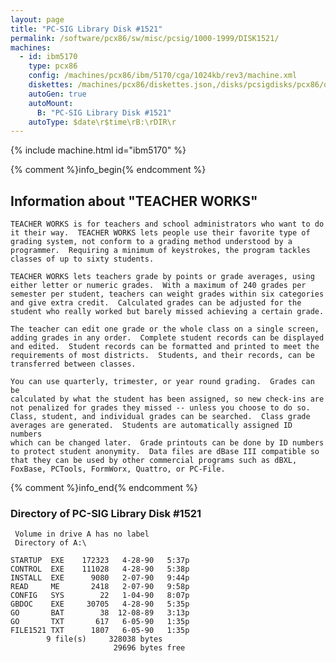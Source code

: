 ```yaml
---
layout: page
title: "PC-SIG Library Disk #1521"
permalink: /software/pcx86/sw/misc/pcsig/1000-1999/DISK1521/
machines:
  - id: ibm5170
    type: pcx86
    config: /machines/pcx86/ibm/5170/cga/1024kb/rev3/machine.xml
    diskettes: /machines/pcx86/diskettes.json,/disks/pcsigdisks/pcx86/diskettes.json
    autoGen: true
    autoMount:
      B: "PC-SIG Library Disk #1521"
    autoType: $date\r$time\rB:\rDIR\r
---
```


{% include machine.html id="ibm5170" %}

{% comment %}info_begin{% endcomment %}

## Information about "TEACHER WORKS"

    TEACHER WORKS is for teachers and school administrators who want to do
    it their way.  TEACHER WORKS lets people use their favorite type of
    grading system, not conform to a grading method understood by a
    programmer.  Requiring a minimum of keystrokes, the program tackles
    classes of up to sixty students.
    
    TEACHER WORKS lets teachers grade by points or grade averages, using
    either letter or numeric grades.  With a maximum of 240 grades per
    semester per student, teachers can weight grades within six categories
    and give extra credit.  Calculated grades can be adjusted for the
    student who really worked but barely missed achieving a certain grade.
    
    The teacher can edit one grade or the whole class on a single screen,
    adding grades in any order.  Complete student records can be displayed
    and edited.  Student records can be formatted and printed to meet the
    requirements of most districts.  Students, and their records, can be
    transferred between classes.
    
    You can use quarterly, trimester, or year round grading.  Grades can be
    calculated by what the student has been assigned, so new check-ins are
    not penalized for grades they missed -- unless you choose to do so.
    Class, student, and individual grades can be searched.  Class grade
    averages are generated.  Students are automatically assigned ID numbers
    which can be changed later.  Grade printouts can be done by ID numbers
    to protect student anonymity.  Data files are dBase III compatible so
    that they can be used by other commercial programs such as dBXL,
    FoxBase, PCTools, FormWorx, Quattro, or PC-File.
{% comment %}info_end{% endcomment %}


### Directory of PC-SIG Library Disk #1521

     Volume in drive A has no label
     Directory of A:\

    STARTUP  EXE    172323   4-28-90   5:37p
    CONTROL  EXE    111028   4-28-90   5:38p
    INSTALL  EXE      9080   2-07-90   9:44p
    READ     ME       2418   2-07-90   9:58p
    CONFIG   SYS        22   1-04-90   8:07p
    GBDOC    EXE     30705   4-28-90   5:35p
    GO       BAT        38  12-08-89   3:13p
    GO       TXT       617   6-05-90   1:35p
    FILE1521 TXT      1807   6-05-90   1:35p
            9 file(s)     328038 bytes
                           29696 bytes free
